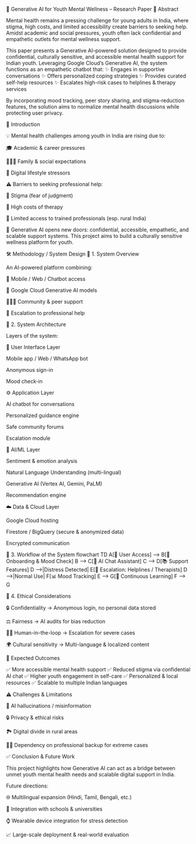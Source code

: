 🧠 Generative AI for Youth Mental Wellness – Research Paper
📌 Abstract

Mental health remains a pressing challenge for young adults in India, where stigma, high costs, and limited accessibility create barriers to seeking help. Amidst academic and social pressures, youth often lack confidential and empathetic outlets for mental wellness support.

This paper presents a Generative AI–powered solution designed to provide confidential, culturally sensitive, and accessible mental health support for Indian youth. Leveraging Google Cloud’s Generative AI, the system functions as an empathetic chatbot that:
✨ Engages in supportive conversations
✨ Offers personalized coping strategies
✨ Provides curated self-help resources
✨ Escalates high-risk cases to helplines & therapy services

By incorporating mood tracking, peer story sharing, and stigma-reduction features, the solution aims to normalize mental health discussions while protecting user privacy.

🏫 Introduction

💡 Mental health challenges among youth in India are rising due to:

🎓 Academic & career pressures

👨‍👩‍👧 Family & social expectations

📱 Digital lifestyle stressors

⚠️ Barriers to seeking professional help:

🚫 Stigma (fear of judgment)

💸 High costs of therapy

🏥 Limited access to trained professionals (esp. rural India)

🚀 Generative AI opens new doors: confidential, accessible, empathetic, and scalable support systems. This project aims to build a culturally sensitive wellness platform for youth.

🛠 Methodology / System Design
🔹 1. System Overview

An AI-powered platform combining:

📱 Mobile / Web / Chatbot access

🤖 Google Cloud Generative AI models

🧑‍🤝‍🧑 Community & peer support

🛟 Escalation to professional help

🔹 2. System Architecture

Layers of the system:

🎨 User Interface Layer

Mobile app / Web / WhatsApp bot

Anonymous sign-in

Mood check-in

⚙️ Application Layer

AI chatbot for conversations

Personalized guidance engine

Safe community forums

Escalation module

🧠 AI/ML Layer

Sentiment & emotion analysis

Natural Language Understanding (multi-lingual)

Generative AI (Vertex AI, Gemini, PaLM)

Recommendation engine

☁️ Data & Cloud Layer

Google Cloud hosting

Firestore / BigQuery (secure & anonymized data)

Encrypted communication

🔹 3. Workflow of the System
flowchart TD
A[👩 User Access] --> B[📝 Onboarding & Mood Check]
B --> C[🤖 AI Chat Assistant]
C --> D[📚 Support Features]
D -->|Distress Detected| E[🚨 Escalation: Helplines / Therapists]
D -->|Normal Use| F[📊 Mood Tracking]
E --> G[🔄 Continuous Learning]
F --> G

🔹 4. Ethical Considerations

🔒 Confidentiality → Anonymous login, no personal data stored

⚖️ Fairness → AI audits for bias reduction

🧑‍⚕️ Human-in-the-loop → Escalation for severe cases

🌍 Cultural sensitivity → Multi-language & localized content

🎯 Expected Outcomes

✅ More accessible mental health support
✅ Reduced stigma via confidential AI chat
✅ Higher youth engagement in self-care
✅ Personalized & local resources
✅ Scalable to multiple Indian languages

⚠️ Challenges & Limitations

🤖 AI hallucinations / misinformation

🔒 Privacy & ethical risks

🏞 Digital divide in rural areas

🧑‍⚕️ Dependency on professional backup for extreme cases

✅ Conclusion & Future Work

This project highlights how Generative AI can act as a bridge between unmet youth mental health needs and scalable digital support in India.

Future directions:

🌐 Multilingual expansion (Hindi, Tamil, Bengali, etc.)

🏫 Integration with schools & universities

⌚ Wearable device integration for stress detection

📈 Large-scale deployment & real-world evaluation

